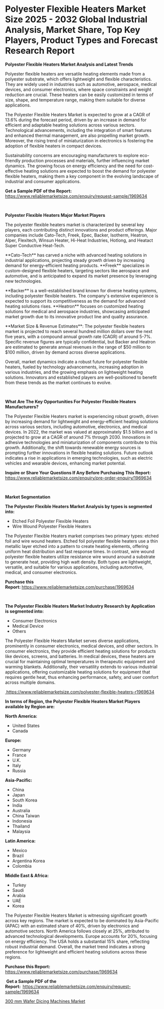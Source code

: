 <p><h1>Polyester Flexible Heaters Market Size 2025 - 2032 Global Industrial Analysis, Market Share, Top Key Players, Product Types and Forecast Research Report</h1></p><p><strong>Polyester Flexible Heaters Market Analysis and Latest Trends</strong></p>
<p><p>Polyester flexible heaters are versatile heating elements made from a polyester substrate, which offers lightweight and flexible characteristics. They are widely used in industries such as automotive, aerospace, medical devices, and consumer electronics, where space constraints and weight reduction are crucial. These heaters can be easily customized in terms of size, shape, and temperature range, making them suitable for diverse applications.</p><p>The Polyester Flexible Heaters Market is expected to grow at a CAGR of 13.6% during the forecast period, driven by an increase in demand for efficient and adaptable heating solutions across various sectors. Technological advancements, including the integration of smart features and enhanced thermal management, are also propelling market growth. Moreover, the rising trend of miniaturization in electronics is fostering the adoption of flexible heaters in compact devices.</p><p>Sustainability concerns are encouraging manufacturers to explore eco-friendly production processes and materials, further influencing market dynamics. The growing focus on energy efficiency and the need for cost-effective heating solutions are expected to boost the demand for polyester flexible heaters, making them a key component in the evolving landscape of industrial and consumer applications.</p></p>
<p><strong>Get a Sample PDF of the Report:&nbsp;</strong> <a href="https://www.reliablemarketsize.com/enquiry/request-sample/1969634?utm_campaign=3016&utm_medium=2&utm_source=Github&utm_content=ia&utm_term=07042025&utm_id=polyester-flexible-heaters">https://www.reliablemarketsize.com/enquiry/request-sample/1969634</a></p>
<p>&nbsp;</p>
<p><strong>Polyester Flexible Heaters Major Market Players</strong></p>
<p><p>The polyester flexible heaters market is characterized by several key players, each contributing distinct innovations and product offerings. Major companies include Cato-Tech, Freek, Epec, Backer, Isotherm, Heatron, Alper, Flexitech, Winsun Heater, Hi-Heat Industries, Hotlong, and Heatact Super Conductive Heat-Tech.</p><p>**Cato-Tech** has carved a niche with advanced heating solutions in industrial applications, projecting steady growth driven by increasing demand for energy-efficient heating products. **Freek** specializes in custom-designed flexible heaters, targeting sectors like aerospace and automotive, and is anticipated to expand its market presence by leveraging new technologies.</p><p>**Backer** is a well-established brand known for diverse heating systems, including polyester flexible heaters. The company's extensive experience is expected to support its competitiveness as the demand for advanced heating solutions rises. **Heatron** focuses on customized heating solutions for medical and aerospace industries, showcasing anticipated market growth due to its innovative product line and quality assurance.</p><p>**Market Size & Revenue Estimates**: The polyester flexible heaters market is projected to reach several hundred million dollars over the next five years, with a compound annual growth rate (CAGR) of around 5-7%. Specific revenue figures are typically confidential, but Backer and Heatron are estimated to generate annual revenues in the range of $50 million to $100 million, driven by demand across diverse applications.</p><p>Overall, market dynamics indicate a robust future for polyester flexible heaters, fueled by technology advancements, increasing adoption in various industries, and the growing emphasis on lightweight heating solutions. Innovators and established players are well-positioned to benefit from these trends as the market continues to evolve.</p></p>
<p>&nbsp;</p>
<p><strong>What Are The Key Opportunities For Polyester Flexible Heaters Manufacturers?</strong></p>
<p><p>The Polyester Flexible Heaters market is experiencing robust growth, driven by increasing demand for lightweight and energy-efficient heating solutions across various sectors, including automotive, electronics, and medical devices. In 2022, the market was valued at approximately $1.5 billion and is projected to grow at a CAGR of around 7% through 2030. Innovations in adhesive technologies and miniaturization of components contribute to this growth. Additionally, the shift towards renewable energy sources is prompting further innovations in flexible heating solutions. Future outlook indicates a rise in applications in emerging technologies, such as electric vehicles and wearable devices, enhancing market potential.</p></p>
<p><strong>Inquire or Share Your Questions If Any Before Purchasing This Report:</strong> <a href="https://www.reliablemarketsize.com/enquiry/pre-order-enquiry/1969634?utm_campaign=3016&utm_medium=2&utm_source=Github&utm_content=ia&utm_term=07042025&utm_id=polyester-flexible-heaters">https://www.reliablemarketsize.com/enquiry/pre-order-enquiry/1969634</a></p>
<p>&nbsp;</p>
<p><strong>Market Segmentation</strong></p>
<p><strong>The Polyester Flexible Heaters Market Analysis by types is segmented into:</strong></p>
<p><ul><li>Etched Foil Polyester Flexible Heaters</li><li>Wire Wound Polyester Flexible Heaters</li></ul></p>
<p><p>The Polyester Flexible Heaters market comprises two primary types: etched foil and wire wound heaters. Etched foil polyester flexible heaters use a thin metallic layer etched into a pattern to create heating elements, offering uniform heat distribution and fast response times. In contrast, wire wound polyester flexible heaters utilize resistance wire wound around a substrate to generate heat, providing high watt density. Both types are lightweight, versatile, and suitable for various applications, including automotive, medical, and consumer electronics.</p></p>
<p><strong>Purchase this Report:&nbsp;</strong><a href="https://www.reliablemarketsize.com/purchase/1969634?utm_campaign=3016&utm_medium=2&utm_source=Github&utm_content=ia&utm_term=07042025&utm_id=polyester-flexible-heaters">https://www.reliablemarketsize.com/purchase/1969634</a></p>
<p>&nbsp;</p>
<p><strong>The Polyester Flexible Heaters Market Industry Research by Application is segmented into:</strong></p>
<p><ul><li>Consumer Electronics</li><li>Medical Device</li><li>Others</li></ul></p>
<p><p>The Polyester Flexible Heaters Market serves diverse applications, prominently in consumer electronics, medical devices, and other sectors. In consumer electronics, they provide efficient heating solutions for products like devices, screens, and batteries. In medical devices, these heaters are crucial for maintaining optimal temperatures in therapeutic equipment and warming blankets. Additionally, their versatility extends to various industrial applications, offering customizable heating solutions for equipment that requires gentle heat, thus enhancing performance, safety, and user comfort across multiple domains.</p></p>
<p><a href="https://www.reliablemarketsize.com/polyester-flexible-heaters-r1969634?utm_campaign=3016&utm_medium=2&utm_source=Github&utm_content=ia&utm_term=07042025&utm_id=polyester-flexible-heaters">&nbsp;https://www.reliablemarketsize.com/polyester-flexible-heaters-r1969634</a></p>
<p><strong>In terms of Region, the Polyester Flexible Heaters Market Players available by Region are:</strong></p>
<p>
    <p> <strong> North America: </strong>
        <ul>
            <li>United States</li>
            <li>Canada</li>
        </ul>
        </p> 
    <p> <strong> Europe: </strong>
        <ul>
            <li>Germany</li>
            <li>France</li>
            <li>U.K.</li>
            <li>Italy</li>
            <li>Russia</li>
        </ul>
        </p> 
    <p> <strong> Asia-Pacific: </strong>
        <ul>
            <li>China</li>
            <li>Japan</li>
            <li>South Korea</li>
            <li>India</li>
            <li>Australia</li>
            <li>China Taiwan</li>
            <li>Indonesia</li>
            <li>Thailand</li>
            <li>Malaysia</li>
        </ul>
        </p> 
    <p> <strong> Latin America: </strong>
        <ul>
            <li>Mexico</li>
            <li>Brazil</li>
            <li>Argentina Korea</li>
            <li>Colombia</li>
        </ul>
        </p> 
    <p> <strong> Middle East & Africa: </strong>
        <ul>
            <li>Turkey</li>
            <li>Saudi</li>
            <li>Arabia</li>
            <li>UAE</li>
            <li>Korea</li>
        </ul>
    </p>
    </p>
<p><p>The Polyester Flexible Heaters Market is witnessing significant growth across key regions. The market is expected to be dominated by Asia-Pacific (APAC) with an estimated share of 40%, driven by electronics and automotive sectors. North America follows closely at 25%, attributed to advanced technological developments. Europe accounts for 20%, focusing on energy efficiency. The USA holds a substantial 15% share, reflecting robust industrial demand. Overall, the market trend indicates a strong preference for lightweight and efficient heating solutions across these regions.</p></p>
<p><strong>Purchase this Report: </strong><a href="https://www.reliablemarketsize.com/purchase/1969634?utm_campaign=3016&utm_medium=2&utm_source=Github&utm_content=ia&utm_term=07042025&utm_id=polyester-flexible-heaters">https://www.reliablemarketsize.com/purchase/1969634</a></p>
<p>&nbsp;<strong>Get a Sample PDF of the Report:&nbsp;&nbsp;</strong><a href="https://www.reliablemarketsize.com/enquiry/request-sample/1969634?utm_campaign=3016&utm_medium=2&utm_source=Github&utm_content=ia&utm_term=07042025&utm_id=polyester-flexible-heaters">https://www.reliablemarketsize.com/enquiry/request-sample/1969634</a></p>
<p><strong></strong></p>
<p><p><a href="https://github.com/xalatieusope/Market-Research-Report-List-1/blob/main/300-mm-wafer-dicing-machines-market.md?utm_campaign=3016&utm_medium=2&utm_source=Github&utm_content=ia&utm_term=07042025&utm_id=polyester-flexible-heaters">300 mm Wafer Dicing Machines Market</a></p></p>